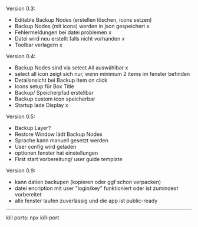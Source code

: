 Version 0.3:
  - Editable Backup Nodes (erstellen löschen, icons setzen) 
  - Backup Nodes (mit icons) werden in json gespeichert x
  - Fehlermeldungen bei datei problemen x
  - Datei wird neu erstellt falls nicht vorhanden x
  - Toolbar verlagern x


Version 0.4:
  - Backup Nodes sind via select All auswählbar x
  - select all icon zeigt sich nur, wenn minimum 2 items im fenster befinden
  - Detailansicht bei Backup Item on click
  - Icons setup für Box Title
  - Backup/ Speicherpfad erstellbar
  - Backup custom icon speicherbar
  - Startup lade Display x


Version 0.5:
  - Backup Layer?
  - Restore Window lädt Backup Nodes
  - Sprache kann manuell gesetzt werden
  - User config wird geladen
  - optionen fenster hat einstellungen
  - First start vorbereitung/ user guide template



  Version 0.9:
   - kann datien backupen (kopieren oder ggf schon verpacken)
   - datei encription mit user "login/key" funktioniert oder ist zumindest vorbereitet
   - alle fenster laufen zuverlässig und die app ist public-ready


   _______
   kill ports:
   npx kill-port <PORTNUMBER>

